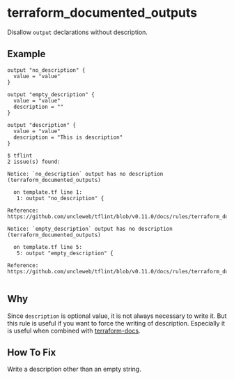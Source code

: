 # terraform_documented_outputs

Disallow `output` declarations without description.

## Example

```hcl
output "no_description" {
  value = "value"
}

output "empty_description" {
  value = "value"
  description = ""
}

output "description" {
  value = "value"
  description = "This is description"
}
```

```
$ tflint
2 issue(s) found:

Notice: `no_description` output has no description (terraform_documented_outputs)

  on template.tf line 1:
   1: output "no_description" {

Reference: https://github.com/uncleweb/tflint/blob/v0.11.0/docs/rules/terraform_documented_outputs.md

Notice: `empty_description` output has no description (terraform_documented_outputs)

  on template.tf line 5:
   5: output "empty_description" {

Reference: https://github.com/uncleweb/tflint/blob/v0.11.0/docs/rules/terraform_documented_outputs.md
 
```

## Why

Since `description` is optional value, it is not always necessary to write it. But this rule is useful if you want to force the writing of description. Especially it is useful when combined with [terraform-docs](https://github.com/segmentio/terraform-docs).

## How To Fix

Write a description other than an empty string.
